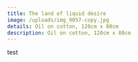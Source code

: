 ```yaml
---
title: The land of liquid desire
image: /uploads/img_9057-copy.jpg
details: Oil on cotton, 120cm x 80cm
description: Oil on cotton, 120cm x 80cm
---
```

test